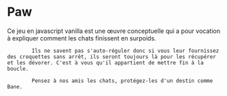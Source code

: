 # Paw
Ce jeu en javascript vanilla est une œuvre conceptuelle qui a pour vocation à expliquer comment les chats finissent en surpoids.

            Ils ne savent pas s'auto-réguler donc si vous leur fournissez des croquettes sans arrêt, ils seront toujours là pour les récupérer et les dévorer. C'est à vous qu'il appartient de mettre fin à la boucle.
            
            Pensez à nos amis les chats, protégez-les d'un destin comme Bane.
